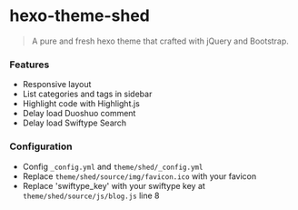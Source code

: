 # hexo-theme-shed
>A pure and fresh hexo theme that crafted with jQuery and Bootstrap.

### Features
* Responsive layout
* List categories and tags in sidebar
* Highlight code with Highlight.js
* Delay load Duoshuo comment
* Delay load Swiftype Search

### Configuration
* Config `_config.yml` and `theme/shed/_config.yml`
* Replace `theme/shed/source/img/favicon.ico` with your favicon
* Replace 'swiftype_key' with your swiftype key at `theme/shed/source/js/blog.js` line 8
